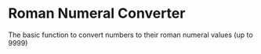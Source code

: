# Roman Numeral Converter
The basic function to convert numbers to their roman numeral values (up to 9999)
